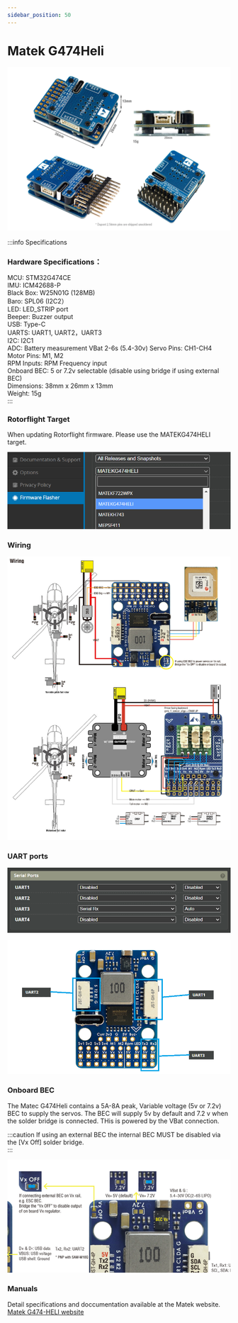 ```yaml
---
sidebar_position: 50
---
```


# Matek G474Heli

![Matek G474HELI](./img/matek-g474.png)

:::info Specifications  
### Hardware Specifications： 
MCU: STM32G474CE  
IMU: ICM42688-P  
Black Box: W25N01G (128MB)  
Baro: SPL06 (I2C2）   
LED: LED_STRIP port  
Beeper: Buzzer output  
USB: Type-C  
UARTS: UART1, UART2，UART3  
I2C: I2C1  
ADC: Battery measurement VBat 2-6s (5.4-30v)
Servo Pins: CH1-CH4  
Motor Pins: M1, M2  
RPM Inputs: RPM Frequency input  
Onboard BEC: 5 or 7.2v selectable (disable using bridge if using external BEC)   
Dimensions: 38mm x 26mm x 13mm  
Weight: 15g  
:::

### Rotorflight Target
When updating Rotorflight firmware. Please use the MATEKG474HELI target.

![Matek G474Heli Target](./img/g474-target.png)

### Wiring

![Wiring Diagram](./img/g474-wiring.jpg)

### UART ports

![UARTS](./img/mt-uarts.png)

![UARTS](./img/mt-ports.png)

### Onboard BEC
 The Matec G474Heli contains a 5A-8A peak, Variable voltage (5v or 7.2v) BEC to supply the servos. The BEC will supply 5v by default and 7.2 v when the solder bridge is connected. THis is powered by the VBat connection.

:::caution
If using an external BEC the internal BEC MUST be disabled via the [Vx Off] solder bridge.  
:::

![BEC](./img/mt-bec.png)

### Manuals
Detail specifications and doccumentation available at the Matek website.  
[Matek G474-HELI website](https://www.mateksys.com/?portfolio=g474-heli)
